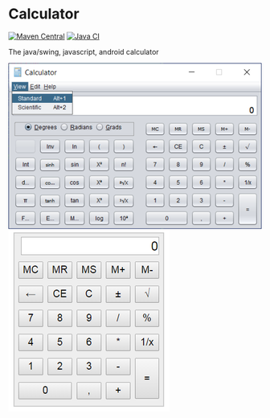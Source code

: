 Calculator
==========

[![Maven Central](https://img.shields.io/maven-central/v/com.github.javadev/calculator?style=flat-square)](https://central.sonatype.com/artifact/com.github.javadev/calculator/1.2)
[![Java CI](https://github.com/javadev/calculator/actions/workflows/maven.yml/badge.svg?branch=master)](https://github.com/javadev/calculator/actions/workflows/maven.yml)

The java/swing, javascript, android calculator

[![Screen short](calc.png)](https://github.com/javadev/calc)
[![Screen short](calc2.png)](http://javadev.github.io/calc)
